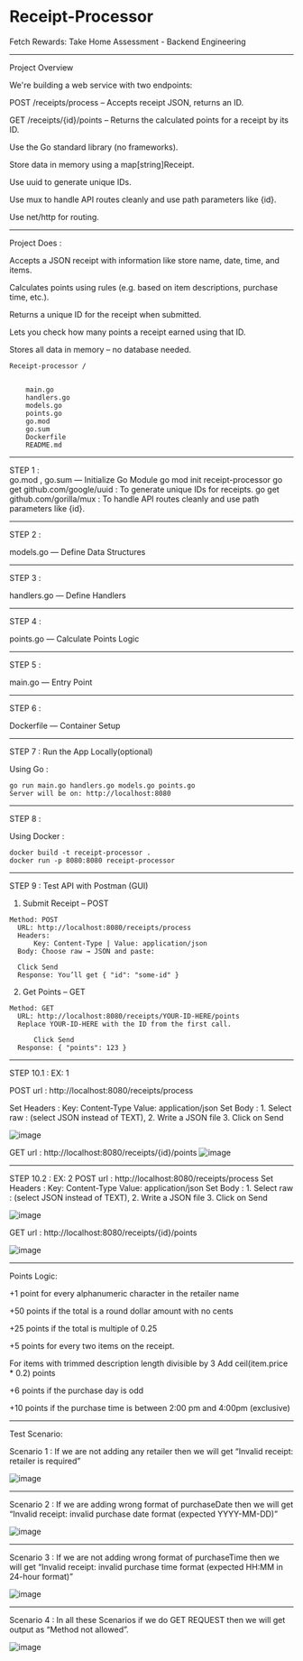# Receipt-Processor

Fetch Rewards: Take Home Assessment - Backend Engineering


***********************************************************************************************************************************


Project Overview


We're building a web service with two endpoints:

POST /receipts/process – Accepts receipt JSON, returns an ID.

GET /receipts/{id}/points – Returns the calculated points for a receipt by its ID.

Use the Go standard library (no frameworks).

Store data in memory using a map[string]Receipt.

Use uuid to generate unique IDs.

Use mux to handle API routes cleanly and use path parameters like {id}.

Use net/http for routing.


***********************************************************************************************************************************


Project Does :


Accepts a JSON receipt with information like store name, date, time, and items.

Calculates points using rules (e.g. based on item descriptions, purchase time, etc.).

Returns a unique ID for the receipt when submitted.

Lets you check how many points a receipt earned using that ID.

Stores all data in memory – no database needed.


	Receipt-processor /


		main.go 		 
		handlers.go	
		models.go		
		points.go		  
		go.mod			  
		go.sum			 
		Dockerfile		
		README.md 		


***********************************************************************************************************************************


STEP 1 :  
  go.mod , go.sum — Initialize Go Module
  go mod init receipt-processor
  go get github.com/google/uuid  : To generate unique IDs for receipts.
  go get github.com/gorilla/mux  : To handle API routes cleanly and use path parameters like {id}.


***********************************************************************************************************************************


STEP 2 :  
  
  models.go — Define Data Structures


***********************************************************************************************************************************


STEP 3 : 
 
  handlers.go — Define Handlers


***********************************************************************************************************************************


STEP 4 :
  
  points.go — Calculate Points Logic


***********************************************************************************************************************************


STEP 5 :
  
  main.go — Entry Point


***********************************************************************************************************************************


STEP 6 :
  
  Dockerfile — Container Setup


***********************************************************************************************************************************


STEP 7 : Run the App Locally(optional)
 
  Using Go :
    
    go run main.go handlers.go models.go points.go
    Server will be on: http://localhost:8080


***********************************************************************************************************************************


STEP 8 : 
  
  Using Docker :
    
    docker build -t receipt-processor .
    docker run -p 8080:8080 receipt-processor


***********************************************************************************************************************************


STEP 9 : Test API with Postman (GUI)
  
  1. Submit Receipt – POST
   
    Method: POST
	  URL: http://localhost:8080/receipts/process
	  Headers:
		  Key: Content-Type | Value: application/json
	  Body: Choose raw → JSON and paste:

	  Click Send
	  Response: You’ll get { "id": "some-id" }

 
  2. Get Points – GET
   
    Method: GET
	  URL: http://localhost:8080/receipts/YOUR-ID-HERE/points
	  Replace YOUR-ID-HERE with the ID from the first call.
    	
     	  Click Send
	  Response: { "points": 123 }


***********************************************************************************************************************************


STEP 10.1 : EX: 1  
	
 POST url : http://localhost:8080/receipts/process
	
 Set Headers :  Key: Content-Type  Value: application/json
 Set Body :  1. Select raw : (select JSON instead of TEXT),
     	2.  Write a JSON file
      	3. Click on Send

![image](https://github.com/user-attachments/assets/d8fbee7c-b880-4938-9f6d-a57cdece79df)

GET url : http://localhost:8080/receipts/{id}/points
![image](https://github.com/user-attachments/assets/3c871f79-3c3f-4344-ba91-7c4e53f6f16f)


***********************************************************************************************************************************


STEP 10.2  : EX: 2 
	POST url : http://localhost:8080/receipts/process
	Set Headers :  Key: Content-Type  Value: application/json
	Set Body : 1. Select raw : (select JSON instead of TEXT),
                   2.  Write a JSON file
                   3. Click on Send

![image](https://github.com/user-attachments/assets/3e64a14c-8dce-4e57-808a-c8d07883cbab)

GET url : http://localhost:8080/receipts/{id}/points

![image](https://github.com/user-attachments/assets/718c51dc-0e3b-4647-bf8b-c829937eaa0b)


***********************************************************************************************************************************


Points Logic:

+1 point for every alphanumeric character in the retailer name

+50 points if the total is a round dollar amount with no cents

+25 points if the total is multiple of 0.25

+5 points for every two items on the receipt.

For items with trimmed description length divisible by 3
          Add ceil(item.price * 0.2) points
	  
+6 points if the purchase day is odd

+10 points if the purchase time is between 2:00 pm and 4:00pm (exclusive)


***********************************************************************************************************************************


Test Scenario:

Scenario 1 : If we are not adding any retailer then we will get “Invalid receipt: retailer is required”

![image](https://github.com/user-attachments/assets/86325367-8627-4c00-bdd2-8d48e7b935f6)


***********************************************************************************************************************************


Scenario 2 : If we are adding wrong format of purchaseDate then we will get “Invalid receipt: invalid purchase date format (expected YYYY-MM-DD)”

![image](https://github.com/user-attachments/assets/aec9ae21-befd-44bd-9769-73c626d38fbe)


***********************************************************************************************************************************


Scenario 3 : If we are not adding wrong format of purchaseTime then we will get “Invalid receipt: invalid purchase time format (expected HH:MM in 24-hour format)”

![image](https://github.com/user-attachments/assets/b5d27a57-04c1-4f62-973f-53f84e2c96e6)


***********************************************************************************************************************************


Scenario 4 : In all these Scenarios if we do GET REQUEST then we  will get output as “Method not allowed”.

![image](https://github.com/user-attachments/assets/70bfc06f-1f0c-4531-89a4-c6e8cfcbcdc0)
